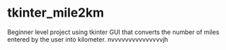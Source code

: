 # tkinter_mile2km
Beginner level project using tkinter GUI that converts the number of miles entered by the user into kilometer.
nvvvvvvvvvvvvvvvjh
